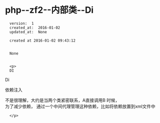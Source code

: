 
  # php--zf2--内部类--Di

      version:  1
      created_at:  2016-01-02
      updated_at:  None

      created at 2016-01-02 09:43:12 


      None


      <p>
      DI

Di


 
依赖注入  
   
不是很理解，大约是当两个类紧密联系，A直接调用B 时候，  
为了减少依赖， 通过一个中间代理管理这种依赖，比如将依赖放置到xml文件中


      </p>

  